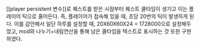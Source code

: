 [[player persistent 변수]]로 퀘스트를 받은 시점부터 퀘스트 쿨타임이 생기고 이는 플레이어 틱으로 줄어든다. 즉, 플레이어가 접속해 있을 때, 초당 20번의 틱이 발생하게 된다. 이를 감안해서 일단 하루를 설정할 때, 20X60X60X24 = 1728000으로 설정해두었고, mod와 나누기+내림연산을 통해 남은 쿨타임을 텍스트로 표시하는 것 또한 구현하였다.